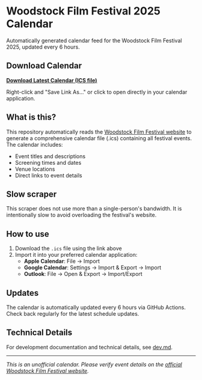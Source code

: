 # Woodstock Film Festival 2025 Calendar

Automatically generated calendar feed for the Woodstock Film Festival 2025, updated every 6 hours.

## Download Calendar

**[Download Latest Calendar (ICS file)](https://github.com/themorgantown/woodstock-filmfestival-calendar-generator/raw/main/wff_2025_complete.ics)**

Right-click and "Save Link As..." or click to open directly in your calendar application.

## What is this?

This repository automatically reads the [Woodstock Film Festival website](https://woodstockfilmfestival.org) to generate a comprehensive calendar file (.ics) containing all festival events. The calendar includes:

- Event titles and descriptions
- Screening times and dates
- Venue locations
- Direct links to event details

## Slow scraper

This scraper does not use more than a single-person's bandwidth. It is intentionally slow to avoid overloading the festival's website.

## How to use

1. Download the `.ics` file using the link above
2. Import it into your preferred calendar application:
   - **Apple Calendar**: File → Import
   - **Google Calendar**: Settings → Import & Export → Import
   - **Outlook**: File → Open & Export → Import/Export

## Updates

The calendar is automatically updated every 6 hours via GitHub Actions. Check back regularly for the latest schedule updates.

## Technical Details

For development documentation and technical details, see [dev.md](dev.md).

---

*This is an unofficial calendar. Please verify event details on the [official Woodstock Film Festival website](https://woodstockfilmfestival.org).*
